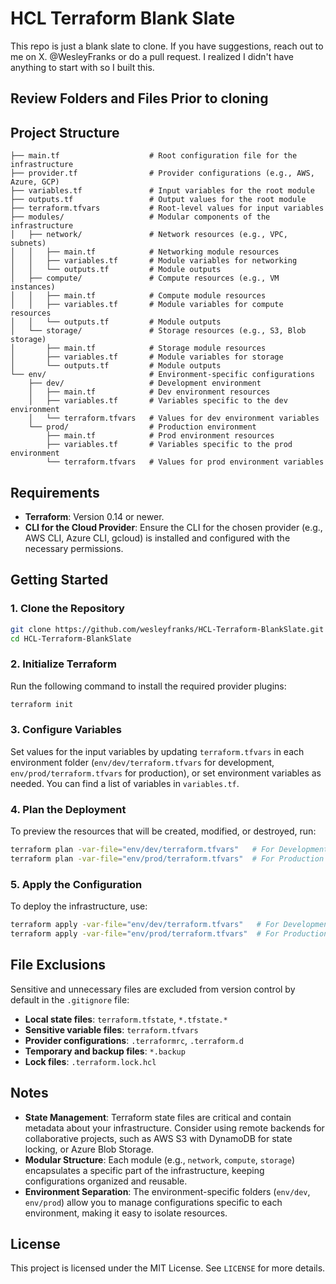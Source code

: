 
# HCL Terraform Blank Slate

This repo is just a blank slate to clone. If you have suggestions, reach out to me on X. @WesleyFranks or do a pull request. I realized I didn't have anything to start with so I built this. 

## Review Folders and Files Prior to cloning

## Project Structure

```
├── main.tf                    # Root configuration file for the infrastructure
├── provider.tf                # Provider configurations (e.g., AWS, Azure, GCP)
├── variables.tf               # Input variables for the root module
├── outputs.tf                 # Output values for the root module
├── terraform.tfvars           # Root-level values for input variables
├── modules/                   # Modular components of the infrastructure
│   ├── network/               # Network resources (e.g., VPC, subnets)
│   │   ├── main.tf            # Networking module resources
│   │   ├── variables.tf       # Module variables for networking
│   │   └── outputs.tf         # Module outputs
│   ├── compute/               # Compute resources (e.g., VM instances)
│   │   ├── main.tf            # Compute module resources
│   │   ├── variables.tf       # Module variables for compute resources
│   │   └── outputs.tf         # Module outputs
│   └── storage/               # Storage resources (e.g., S3, Blob storage)
│       ├── main.tf            # Storage module resources
│       ├── variables.tf       # Module variables for storage
│       └── outputs.tf         # Module outputs
└── env/                       # Environment-specific configurations
    ├── dev/                   # Development environment
    │   ├── main.tf            # Dev environment resources
    │   ├── variables.tf       # Variables specific to the dev environment
    │   └── terraform.tfvars   # Values for dev environment variables
    └── prod/                  # Production environment
        ├── main.tf            # Prod environment resources
        ├── variables.tf       # Variables specific to the prod environment
        └── terraform.tfvars   # Values for prod environment variables
```

## Requirements

- **Terraform**: Version 0.14 or newer.
- **CLI for the Cloud Provider**: Ensure the CLI for the chosen provider (e.g., AWS CLI, Azure CLI, gcloud) is installed and configured with the necessary permissions.

## Getting Started

### 1. Clone the Repository

```bash
git clone https://github.com/wesleyfranks/HCL-Terraform-BlankSlate.git
cd HCL-Terraform-BlankSlate
```

### 2. Initialize Terraform

Run the following command to install the required provider plugins:

```bash
terraform init
```

### 3. Configure Variables

Set values for the input variables by updating `terraform.tfvars` in each environment folder (`env/dev/terraform.tfvars` for development, `env/prod/terraform.tfvars` for production), or set environment variables as needed. You can find a list of variables in `variables.tf`.

### 4. Plan the Deployment

To preview the resources that will be created, modified, or destroyed, run:

```bash
terraform plan -var-file="env/dev/terraform.tfvars"   # For Development
terraform plan -var-file="env/prod/terraform.tfvars"  # For Production
```

### 5. Apply the Configuration

To deploy the infrastructure, use:

```bash
terraform apply -var-file="env/dev/terraform.tfvars"   # For Development
terraform apply -var-file="env/prod/terraform.tfvars"  # For Production
```

## File Exclusions

Sensitive and unnecessary files are excluded from version control by default in the `.gitignore` file:

- **Local state files**: `terraform.tfstate`, `*.tfstate.*`
- **Sensitive variable files**: `terraform.tfvars`
- **Provider configurations**: `.terraformrc`, `.terraform.d`
- **Temporary and backup files**: `*.backup`
- **Lock files**: `.terraform.lock.hcl`

## Notes

- **State Management**: Terraform state files are critical and contain metadata about your infrastructure. Consider using remote backends for collaborative projects, such as AWS S3 with DynamoDB for state locking, or Azure Blob Storage.
- **Modular Structure**: Each module (e.g., `network`, `compute`, `storage`) encapsulates a specific part of the infrastructure, keeping configurations organized and reusable.
- **Environment Separation**: The environment-specific folders (`env/dev`, `env/prod`) allow you to manage configurations specific to each environment, making it easy to isolate resources.

## License

This project is licensed under the MIT License. See `LICENSE` for more details.

